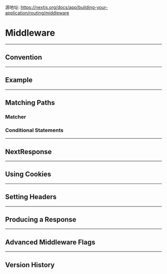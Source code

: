 源地址: https://nextjs.org/docs/app/building-your-application/routing/middleware

# Middleware

---

## Convention

---

## Example

---

## Matching Paths

### Matcher

### Conditional Statements

---

## NextResponse

---

## Using Cookies

---

## Setting Headers

---

## Producing a Response

---

## Advanced Middleware Flags

---

## Version History
